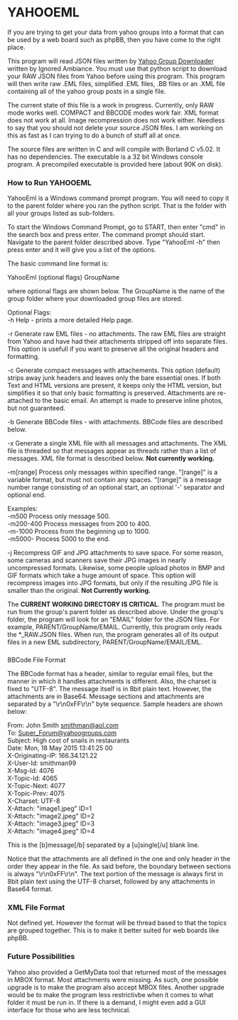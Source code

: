 # **YAHOOEML**

If you are trying to get your data from yahoo groups into a format that can be used by a web board such as phpBB, then you have come to the right place.

This program will read JSON files written by [Yahoo Group Downloader](https://github.com/IgnoredAmbience/yahoo-group-archiver) written by Ignored Ambiance.  You must use that python script to download your RAW JSON files from Yahoo before using this program.  This program will then write raw .EML files, simplified .EML files, .BB files or an .XML file containing all of the yahoo group posts in a single file.

The current state of this file is a work in progress.  Currently, only RAW mode works well.  COMPACT and BBCODE modes work fair.  XML format does not work at all.  Image recompression does not work either.  Needless to say that you should not delete your source JSON files.  I am working on this as fast as I can trying to do a bunch of stuff all at once.

The source files are written in C and will compile with Borland C v5.02\. It has no dependencies.  The executable is a 32 bit Windows console program.  A precompiled executable is provided here (about 90K on disk).

### How to Run YAHOOEML

YahooEml is a Windows command prompt program.  You will need to copy it to the parent folder where you ran the python script.  That is the folder with all your groups listed as sub-folders.

To start the Windows Command Prompt, go to START,  then enter "cmd" in the search box and press enter.  The command prompt should start.  Navigate to the parent folder described above.  Type "YahooEml -h" then press enter and it will give you a list of the options.

The basic command line format is:

YahooEml (optional flags) GroupName

where optional flags are shown below. The GroupName is the name of the group folder where your downloaded group files are stored.

Optional Flags:  
-h Help - prints a more detailed Help page.

-r Generate raw EML files - no attachments. The raw EML files are straight from Yahoo and have had their attachments stripped off into separate files. This option is usefull if you want to preserve all the original headers and formatting.

-c Generate compact messages with attachements. This option (default) strips away junk headers and leaves only the bare essential ones. If both Text and HTML versions are present, it keeps only the HTML version, but simplifies it so that only basic formatting is preserved. Attachments are re-attached to the basic email. An attempt is made to preserve inline photos, but not guaranteed.

-b Generate BBCode files - with attachments. BBCode files are described below.

-x Generate a single XML file with all messages and attachments. The XML file is threaded so that messages appear as threads rather than a list of messages.  XML file format is described below.  **Not currently working.**

-m[range] Process only messages within specified range. "[range]" is a variable format, but must not contain any spaces. "[range]" is a message number range consisting of an optional start, an optional '-' separator and optional end.

Examples:  
-m500 Process only message 500.  
-m200-400 Process messages from 200 to 400.  
-m-1000 Process from the beginning up to 1000.  
-m5000- Process 5000 to the end.

-j Recompress GIF and JPG attachments to save space. For some reason, some cameras and scanners save their JPG images in nearly uncompressed formats. Likewise, some people upload photos in BMP and GIF formats which take a huge amount of space. This option will recompress images into JPG formats, but only if the resulting JPG file is  smaller than the original.  **Not Currently working.**

The **CURRENT WORKING DIRECTORY IS CRITICAL**. The program must be run from the group's parent folder as described above.  Under the group's folder, the program will look for an "EMAIL" folder for the JSON files.  For example, PARENT/GroupName/EMAIL. Currently, this program only reads the *_RAW.JSON files.  When run, the program generates all of its output files in a new EML subdirectory, PARENT/GroupName/EMAIL/EML.

###   
BBCode File Format

The BBCode format has a header, similar to regular email files, but the manner in which it handles attachments is different.  Also, the charset is fixed to "UTF-8".  The message itself is in 8bit plain text.  However, the attachments are in Base64.  Message sections and attachments are separated by a "\r\n0xFF\r\n" byte sequence.  Sample headers are shown below:

From: John Smith <smithman@aol.com>  
To: Super_Forum@yahoogroups.com  
Subject: High cost of snails in restaurants  
Date: Mon, 18 May 2015 13:41:25 00  
X-Originating-IP: 166.34.121.22  
X-User-Id: smithman99  
X-Msg-Id: 4076  
X-Topic-Id: 4065  
X-Topic-Next: 4077  
X-Topic-Prev: 4075  
X-Charset: UTF-8  
X-Attach: "image1.jpeg" ID=1  
X-Attach: "image2.jpeg" ID=2  
X-Attach: "image3.jpeg" ID=3  
X-Attach: "image4.jpeg" ID=4

This is the [b]message[/b] separated by a [u]single[/u] blank line.

Notice that the attachments are all defined in the one and only header in the order they appear in the file.  As said before, the boundary between sections is always "\r\n0xFF\r\n".  The text portion of the message is always first in 8bit plain text using the UTF-8 charset, followed by any attachments in Base64 format.

### **XML File Format**

Not defined yet.  However the format will be thread based to that the topics are grouped together.  This is to make it better suited for web boards like phpBB.

### **Future Possibilities**

Yahoo also provided a GetMyData tool that returned most of the messages in MBOX format.  Most attachments were missing.  As such, one possible upgrade is to make the program also accept MBOX files.  Another upgrade would be to make the program less restrictivbe when it comes to what folder it must be run in.  If there is a demand, I might even add a GUI interface for those who are less technical.
